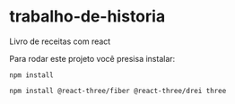 # trabalho-de-historia
Livro de receitas com react

Para rodar este projeto você presisa instalar:

`npm install`

`npm install @react-three/fiber @react-three/drei three`
